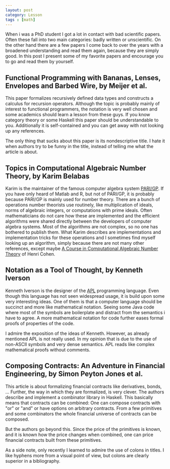 ```yaml
---
layout: post
category: Lesson
tags : [math]
---
```


When i was a PhD student I got a lot in contact with bad scientific papers.
Often these fall into two main categories: badly written or
unscientific.
On the other hand there are a few papers I come back to over the years
with a broadened understanding and read them again, because they are
simply good. In this post I present some of my favorite papers
and encourage you to go and read them by yourself.

## Functional Programming with Bananas, Lenses, Envelopes and Barbed Wire, by Meijer et al.
This paper formalizes recursively defined data types and constructs a
calculus for recursion operators. Although the topic is probably mainly of
interest to functional programmers, the notation is very well chosen
and some academics should learn a lesson from these guys.
If you know category theory or some Haskell this paper should be
understandable to you. Additionally it is self-contained and you can
get away with not looking up any references. 

The only thing that sucks about this paper is its nondescriptive
title. I hate it when authors try to be funny in the title,
instead of telling me what the article is about.

## Topics in Computational Algebraic Number Theory, by Karim Belabas
Karim is the maintainer of the famous computer algebra system
[PARI/GP](http://pari.math.u-bordeaux1.fr/). If you have only heard of
Matlab and R, but not of PARI/GP, it is probably because PARI/GP is
mainly used for number theory. There are a bunch of operations
number theorists use routinely, like multiplication of ideals,
norms of algebraic integers, or computations with prime ideals.
Often mathematicians do not care how these are implemented and the
efficient algorithms were shared directly between the developers of
computer algebra systems. Most of the algorithms are not complex, so
no one has bothered to publish them. What Karim describes are
implementations and implementation tricks for these operations and I
sometimes find myself looking up an algorithm, simply because there
are not many other references, except maybe [A Course in Computational
Algebraic Number
Theory](http://www.springer.com/us/book/9783540556404) of Henri Cohen.

## Notation as a Tool of Thought, by Kenneth Iverson
Kenneth Iverson is the designer of the
[APL](https://en.wikipedia.org/wiki/APL_(programming_language))
programming language. Even though this language has not seen
widespread usage, it is build upon some very interesting ideas. One of
them is that a computer language should be succinct and more like
mathematical notation. Seeing some Java code where most of the
symbols are boilerplate and distract from the semantics i have to agree.
A more mathematical notation for code further eases formal proofs of
properties of the code.

I admire the exposition of the ideas of Kenneth. However, as already mentioned
APL is not really used. In my opinion that is due to the
use of non-ASCII symbols and very dense semantics. APL reads like
complex mathematical proofs without comments.

## Composing Contracts: An Adventure in Financial Engineering, by Simon Peyton Jones et al.
This article is about formalizing financial contracts like
derivatives, bonds, ... Further, the way in which they are formalized, is
very clever. The authors describe and implement a combinator library in
Haskell. This basically means that contracts can be combined: One can
compose contracts with "or" or "and" or have options on arbitrary
contracts. From a few primitives and some combinators 
the whole financial universe of contracts can be composed.

But the authors go beyond this. Since the price of the
primitives is known, and it is known how the price changes when
combined, one can price financial contracts built from these
primitives.

As a side note, only recently I learned to admire the use of colons in
titles. I like hyphens more from a visual point of view, but colons
are clearly superior in a bibliography.
